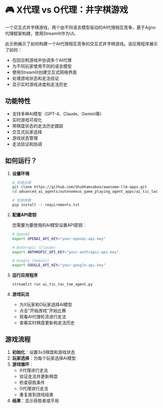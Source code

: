 # 🎮 X代理 vs O代理：井字棋游戏

一个交互式井字棋游戏，两个由不同语言模型驱动的AI代理相互竞争，基于Agno代理框架构建，使用Streamlit作为UI。

此示例展示了如何构建一个AI代理相互竞争的交互式井字棋游戏。该应用程序展示了如何：
- 在回合制游戏中协调多个AI代理
- 为不同玩家使用不同的语言模型
- 使用Streamlit创建交互式网络界面
- 处理游戏状态和走法验证
- 显示实时游戏进度和走法历史

## 功能特性
- 支持多种AI模型（GPT-4、Claude、Gemini等）
- 实时游戏可视化
- 带棋盘状态的走法历史跟踪
- 交互式玩家选择
- 游戏状态管理
- 走法验证和协调

## 如何运行？ 

1. **设置环境**
   ```bash
   # 克隆仓库
   git clone https://github.com/Shubhamsaboo/awesome-llm-apps.git
   cd advanced_ai_agents/autonomous_game_playing_agent_apps/ai_tic_tac_toe_agent

   # 安装依赖
   pip install -r requirements.txt
   ```

2. **配置API密钥**
   
   您需要为要使用的AI模型设置API密钥：
   
   ```bash
   # OpenAI
   export OPENAI_API_KEY="your-openai-api-key"
   
   # Anthropic (Claude)
   export ANTHROPIC_API_KEY="your-anthropic-api-key"
   
   # Google (Gemini)
   export GOOGLE_API_KEY="your-google-api-key"
   ```

3. **运行应用程序**
   ```bash
   streamlit run ai_tic_tac_toe_agent.py
   ```

4. **游戏玩法**
   - 为X玩家和O玩家选择AI模型
   - 点击"开始游戏"开始比赛
   - 观看AI代理轮流进行走法
   - 查看实时棋盘更新和走法历史

## 游戏流程

1. **初始化**：设置3x3棋盘和游戏状态
2. **玩家选择**：为每个玩家选择AI模型
3. **游戏循环**：
   - X代理进行走法
   - 验证走法并更新棋盘
   - 检查获胜条件
   - O代理进行走法
   - 重复直到游戏结束
4. **结果**：显示获胜者或平局
